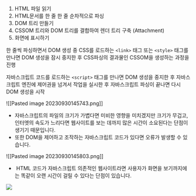 
1. HTML 파일 읽기
2. HTML문서를 한 줄 한 줄 순차적으로 파싱
3. DOM 트리 만들기
4. CSSOM 트리와 DOM 트리를 결합하여 렌더 트리 구축 (Attachment)
5. 화면에 표시하기


한 줄씩 파싱하면서 DOM 생성 중 CSS를 로드하는 `<link>` 태그 또는 `<style>` 태그를 만나면 DOM 생성을 잠시 중지한 후 CSS파싱의 결과물인 CSSOM을 생성하는 과정을 진행

자바스크립트 코드를 로드하는 `<script>` 태그를 만나면 DOM 생성을 중지한 후 자바스크립트 엔진에 제어권을 넘겨서 작업을 실시한 후 자바스크립트 파싱이 끝나면 다시 DOM 생성을 시작

![[Pasted image 20230930145743.png]]
- 자바스크립트의 파일의 크기가 가볍다면 미비한 영향을 미치겠지만 크기가 무겁고, 인터엣의 속도가 느리다면 웹사이트를 보는 데까지 많은 시간이 소요된다는 단점이 생기기 때문입니다.  
- 또한 DOM을 제어하고 조작하는 자바스크립트 코드가 있다면 오류가 발생할 수 있습니다.


![[Pasted image 20230930145803.png]]
-  HTML 코드가 자바스크립트 의존적인 웹사이트라면 사용자가 화면을 보기까지에는 똑같이 오랜 시간이 걸릴 수 있다는 단점이 있습니다.

![](https://i.imgur.com/nbCx4Nx.png)

